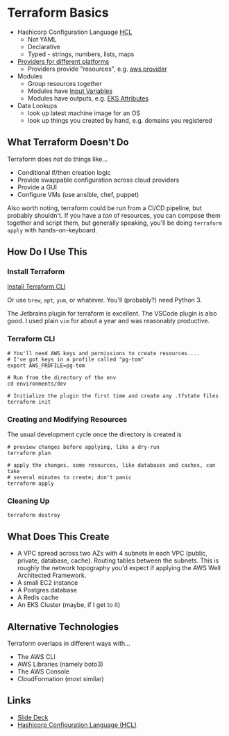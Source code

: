 # Terraform Basics

- Hashicorp Configuration Language [HCL](https://github.com/hashicorp/hcl)
    - Not YAML
    - Declarative
    - Typed - strings, numbers, lists, maps
- [Providers for different platforms](https://registry.terraform.io/browse/providers)
    - Providers provide "resources",
      e.g. [aws provider](https://registry.terraform.io/providers/hashicorp/aws/latest/docs/resources/)
- Modules
    - Group resources together
    - Modules have [Input Variables](./modules/agility-stack/variables.tf)
    - Modules have outputs,
      e.g. [EKS Attributes](https://registry.terraform.io/providers/hashicorp/aws/latest/docs/resources/eks_cluster#attributes-reference)
- Data Lookups
    - look up latest machine image for an OS
    - look up things you created by hand, e.g. domains you registered

## What Terraform Doesn't Do

Terraform does _not_ do things like...

- Conditional if/then creation logic
- Provide swappable configuration across cloud providers
- Provide a GUI
- Configure VMs (use ansible, chef, puppet)

Also worth noting, terraform could be run from a CI/CD pipeline, but probably shouldn't. If you have a _ton_ of
resources, you can compose them together and script them, but generally speaking, you'll be doing `terraform apply` with
hands-on-keyboard.

## How Do I Use This

### Install Terraform

[Install Terraform CLI](https://learn.hashicorp.com/tutorials/terraform/install-cli)

Or use `brew`, `apt`, `yum`, or whatever. You'll (probably?) need Python 3.

The Jetbrains plugin for terraform is excellent. The VSCode plugin is also good. I used plain `vim` for about a year and
was reasonably productive.

### Terraform CLI

```shell
# You'll need AWS keys and permissions to create resources....
# I've got keys in a profile called "pg-tom"
export AWS_PROFILE=pg-tom

# Run from the directory of the env
cd environments/dev

# Initialize the plugin the first time and create any .tfstate files
terraform init
```

### Creating and Modifying Resources

The usual development cycle once the directory is created is

```shell
# preview changes before applying, like a dry-run
terraform plan

# apply the changes. some resources, like databases and caches, can take
# several minutes to create; don't panic
terraform apply
```

### Cleaning Up

```
terraform destroy
```

## What Does This Create

- A VPC spread across two AZs with 4 subnets in each VPC (public, private, database, cache). Routing tables between the
  subnets. This is roughly the network topography you'd expect if applying the AWS Well Architected Framework.
- A small EC2 instance
- A Postgres database
- A Redis cache
- An EKS Cluster (maybe, if I get to it)

## Alternative Technologies

Terraform overlaps in different ways with...

- The AWS CLI
- AWS Libraries (namely boto3)
- The AWS Console
- CloudFormation (most similar)

## Links

- [Slide Deck](https://lucid.app/documents/view/59254cb2-a853-4148-a94c-57fd9679bcd8)
- [Hashicorp Configuration Language (HCL)](https://github.com/hashicorp/hcl) 

